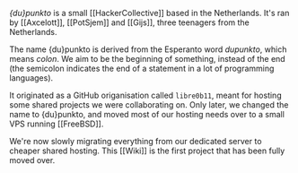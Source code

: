 _{du}punkto_ is a small [[HackerCollective]] based in the Netherlands. It's ran by [[Axcelott]], [[PotSjem]] and [[Gijs]], three teenagers from the Netherlands.

The name {du}punkto is derived from the Esperanto word _dupunkto_, which means _colon_. We aim to be the beginning of something, instead of the end (the semicolon indicates the end of a statement in a lot of programming languages).

It originated as a GitHub origanisation called `libre0b11`, meant for hosting some shared projects we were collaborating on. Only later, we changed the name to {du}punkto, and moved most of our hosting needs over to a small VPS running [[FreeBSD]].

We're now slowly migrating everything from our dedicated server to cheaper shared hosting. This [[Wiki]] is the first project that has been fully moved over.
